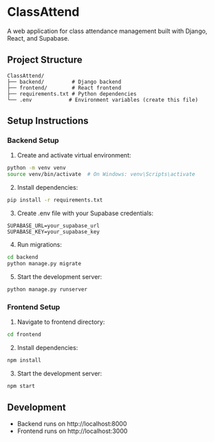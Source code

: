 # ClassAttend

A web application for class attendance management built with Django, React, and Supabase.

## Project Structure

```
ClassAttend/
├── backend/         # Django backend
├── frontend/        # React frontend
├── requirements.txt # Python dependencies
└── .env            # Environment variables (create this file)
```

## Setup Instructions

### Backend Setup

1. Create and activate virtual environment:
```bash
python -m venv venv
source venv/bin/activate  # On Windows: venv\Scripts\activate
```

2. Install dependencies:
```bash
pip install -r requirements.txt
```

3. Create .env file with your Supabase credentials:
```
SUPABASE_URL=your_supabase_url
SUPABASE_KEY=your_supabase_key
```

4. Run migrations:
```bash
cd backend
python manage.py migrate
```

5. Start the development server:
```bash
python manage.py runserver
```

### Frontend Setup

1. Navigate to frontend directory:
```bash
cd frontend
```

2. Install dependencies:
```bash
npm install
```

3. Start the development server:
```bash
npm start
```

## Development

- Backend runs on http://localhost:8000
- Frontend runs on http://localhost:3000 